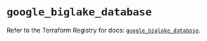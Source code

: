 # `google_biglake_database`

Refer to the Terraform Registry for docs: [`google_biglake_database`](https://registry.terraform.io/providers/hashicorp/google/6.3.0/docs/resources/biglake_database).
